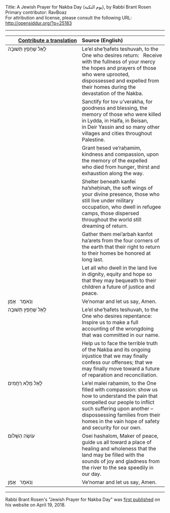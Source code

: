 <html>
<head></head>
<body>
Title: A Jewish Prayer for Nakba Day (يوم النكبة), by Rabbi Brant Rosen<br />
Primary contributor: RavBoaz<br />
For attribution and license, please consult the following URL: <a href="http://opensiddur.org/?p=25183">http://opensiddur.org/?p=25183</a>
<p />
<hr />

<table style="margin-left: auto;margin-right: auto;" class="draggable">
<thead><tr><th id="x" style="text-align: right;"><a href="https://opensiddur.org/contributing/upload/">Contribute a translation</a></th><th style="text-align: left;">Source (English)</th></tr></thead>
<tbody>
<tr><td style="vertical-align:top;" width="46%">
<div class="liturgy"><span lang="he">
לָאֵל שֶׁחָפֵץ תְּשׁוּבָה
</span></div></td>
 
<td style="vertical-align:top;" width="53%">
<div class="english">
Le’el she’ḥafets teshuvah,
to the One who desires return:
&nbsp;
Receive with the fullness of your mercy
the hopes and prayers of those
who were uprooted, dispossessed
and expelled from their homes
during the devastation of the Nakba.
</div></td></tr>


<tr><td style="vertical-align:top;" width="46%">
<div class="liturgy"><span lang="he">

</span></div></td>
 
<td style="vertical-align:top;" width="53%">
<div class="english">
Sanctify for tov u’verakha,
for goodness and blessing,
the memory of those who were killed
in Lydda, in Haifa, in Beisan, in Deir Yassin
and so many other villages and cities
throughout Palestine.
</div></td></tr>


<tr><td style="vertical-align:top;" width="46%">
<div class="liturgy"><span lang="he">

</span></div></td>
 
<td style="vertical-align:top;" width="53%">
<div class="english">
Grant ḥesed ve’raḥamim,
kindness and compassion,
upon the memory of the expelled
who died from hunger,
thirst and exhaustion
along the way.
</div></td></tr>


<tr><td style="vertical-align:top;" width="46%">
<div class="liturgy"><span lang="he">

</span></div></td>
 
<td style="vertical-align:top;" width="53%">
<div class="english">
Shelter beneath kanfei ha’sheḥinah,
the soft wings of your divine presence,
those who still live under military occupation,
who dwell in refugee camps,
those dispersed throughout the world
still dreaming of return.
</div></td></tr>


<tr><td style="vertical-align:top;" width="46%">
<div class="liturgy"><span lang="he">

</span></div></td>
 
<td style="vertical-align:top;" width="53%">
<div class="english">
Gather them mei’arbah kanfot ha’arets
from the four corners of the earth
that their right to return to their homes
be honored at long last.
</div></td></tr>


<tr><td style="vertical-align:top;" width="46%">
<div class="liturgy"><span lang="he">

</span></div></td>
 
<td style="vertical-align:top;" width="53%">
<div class="english">
Let all who dwell in the land
live in dignity, equity and hope
so that they may bequeath to their children
a future of justice and peace.
</div></td></tr>


<tr><td style="vertical-align:top;" width="46%">
<div class="liturgy"><span lang="he">
וְנֹאמַר
&nbsp;
אָמֵן
</span></div></td>
 
<td style="vertical-align:top;" width="53%">
<div class="english">
Ve’nomar
and let us say,
Amen.
</div></td></tr>


<tr><td style="vertical-align:top;" width="46%">
<div class="liturgy"><span lang="he">
לָאֵל שֶׁחָפֵץ תְּשׁוּבָה
</span></div></td>
 
<td style="vertical-align:top;" width="53%">
<div class="english">
Le’el she’ḥafets teshuvah,
to the One who desires repentance:
&nbsp;
Inspire us to make a full accounting
of the wrongdoing that was
committed in our name.
</div></td></tr>


<tr><td style="vertical-align:top;" width="46%">
<div class="liturgy"><span lang="he">

</span></div></td>
 
<td style="vertical-align:top;" width="53%">
<div class="english">
Help us to face the terrible truth of the Nakba
and its ongoing injustice
that we may finally confess our offenses;
that we may finally move toward a future
of reparation and reconciliation.
</div></td></tr>


<tr><td style="vertical-align:top;" width="46%">
<div class="liturgy"><span lang="he">
לָאֵל מָלֵא רַחֲמִים
</span></div></td>
 
<td style="vertical-align:top;" width="53%">
<div class="english">
Le’el malei raḥamim,
to the One filled with compassion:
show us how to understand the pain
that compelled our people to inflict
such suffering upon another –
dispossessing families from their homes
in the vain hope of safety and security
for our own.
</div></td></tr>


<tr><td style="vertical-align:top;" width="46%">
<div class="liturgy"><span lang="he">
עוֹשֶׂה הַשָּׁלוֹם
</span></div></td>
 
<td style="vertical-align:top;" width="53%">
<div class="english">
Osei hashalom,
Maker of peace,
guide us all toward a place
of healing and wholeness
that the land may be filled
with the sounds of joy and gladness
from the river to the sea
speedily in our day.
</div></td></tr>


<tr><td style="vertical-align:top;" width="46%">
<div class="liturgy"><span lang="he">
וְנֹאמַר
&nbsp;
אָמֵן
</span></div></td>
 
<td style="vertical-align:top;" width="53%">
<div class="english">
Ve’nomar
and let us say,
Amen.
</div></td></tr>
</tbody></table>

<hr />

Rabbi Brant Rosen's "Jewish Prayer for Nakba Day" was <a href="https://rabbibrant.com/2018/04/19/a-jewish-prayer-for-nakba-day/">first published</a> on his website on April 19, 2018.
</body>
</html>